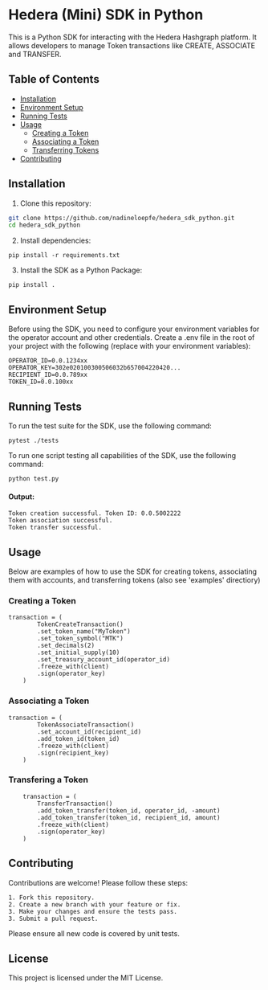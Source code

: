 # Hedera (Mini) SDK in Python

This is a Python SDK for interacting with the Hedera Hashgraph platform. It allows developers to manage Token transactions like CREATE, ASSOCIATE and TRANSFER.


## Table of Contents

- [Installation](#installation)
- [Environment Setup](#environment-setup)
- [Running Tests](#running-tests)
- [Usage](#usage)
  - [Creating a Token](#creating-a-token)
  - [Associating a Token](#associating-a-token)
  - [Transferring Tokens](#transferring-tokens)
- [Contributing](#contributing)

## Installation

1. Clone this repository:

```bash
git clone https://github.com/nadineloepfe/hedera_sdk_python.git
cd hedera_sdk_python
```

2. Install dependencies:

```
pip install -r requirements.txt
```

3. Install the SDK as a Python Package:
```
pip install .
```

## Environment Setup

Before using the SDK, you need to configure your environment variables for the operator account and other credentials. Create a .env file in the root of your project with the following (replace with your environment variables):

```
OPERATOR_ID=0.0.1234xx
OPERATOR_KEY=302e020100300506032b657004220420...
RECIPIENT_ID=0.0.789xx
TOKEN_ID=0.0.100xx
```

## Running Tests

To run the test suite for the SDK, use the following command:
```
pytest ./tests 
```

To run one script testing all capabilities of the SDK, use the following command:
```
python test.py
```

#### Output:
```
Token creation successful. Token ID: 0.0.5002222
Token association successful.
Token transfer successful.
```


## Usage

Below are examples of how to use the SDK for creating tokens, associating them with accounts, and transferring tokens (also see 'examples' directiory)

### Creating a Token

```
transaction = (
        TokenCreateTransaction()
        .set_token_name("MyToken")
        .set_token_symbol("MTK")
        .set_decimals(2)
        .set_initial_supply(10)
        .set_treasury_account_id(operator_id)
        .freeze_with(client)
        .sign(operator_key)
    )
```

### Associating a Token

```
transaction = (
        TokenAssociateTransaction()
        .set_account_id(recipient_id)
        .add_token_id(token_id)
        .freeze_with(client)
        .sign(recipient_key)
    )
```

### Transfering a Token

```
    transaction = (
        TransferTransaction()
        .add_token_transfer(token_id, operator_id, -amount)
        .add_token_transfer(token_id, recipient_id, amount)
        .freeze_with(client)
        .sign(operator_key)
    )
```

## Contributing

Contributions are welcome! Please follow these steps:

    1. Fork this repository.
    2. Create a new branch with your feature or fix.
    3. Make your changes and ensure the tests pass.
    3. Submit a pull request.

Please ensure all new code is covered by unit tests.

## License

This project is licensed under the MIT License.
